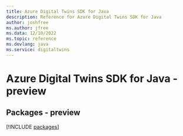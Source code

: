 ```yaml
---
title: Azure Digital Twins SDK for Java
description: Reference for Azure Digital Twins SDK for Java
author: joshfree
ms.author: jfree
ms.data: 12/10/2022
ms.topic: reference
ms.devlang: java
ms.service: digitaltwins
---
```

# Azure Digital Twins SDK for Java - preview
## Packages - preview
[!INCLUDE [packages](digital-twins-index.md)]